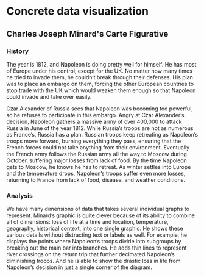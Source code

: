 # Concrete data visualization

## Charles Joseph Minard's Carte Figurative

### History

The year is 1812, and Napoleon is doing pretty well for himself. He has most of Europe under his control, except for the UK. No matter how many times he tried to invade them, he couldn’t break through their defenses. His plan was to place an embargo on them, forcing the other European countries to stop trade with the UK which would weaken them enough so that Napoleon could invade and take over easily.

Czar Alexander of Russia sees that Napoleon was becoming too powerful, so he refuses to participate in this embargo. Angry at Czar Alexander’s decision, Napoleon gathers a massive army of over 400,000 to attack Russia in June of the year 1812. While Russia’s troops are not as numerous as France’s, Russia has a plan. Russian troops keep retreating as Napoleon’s troops move forward, burning everything they pass, ensuring that the French forces could not take anything from their environment. Eventually the French army follows the Russian army all the way to Moscow during October, suffering major losses from lack of food. By the time Napoleon gets to Moscow, he knows he has to retreat. As winter settles into Europe and the temperature drops, Napoleon’s troops suffer even more losses, returning to France from lack of food, disease, and weather conditions.

### Analysis

We have many dimensions of data that takes several individual graphs to represent. Minard’s graphic is quite clever because of its ability to combine all of dimensions: loss of life at a time and location, temperature, geography, historical context, into one single graphic. He shows these various details without distracting text or labels as well. For example, he displays the points where Napoleon’s troops divide into subgroups by breaking out the main bar into branches. He adds thin lines to represent river crossings on the return trip that further decimated Napoleon’s diminishing troops. And he is able to show the drastic loss in life from Napoleon’s decision in just a single corner of the diagram.
